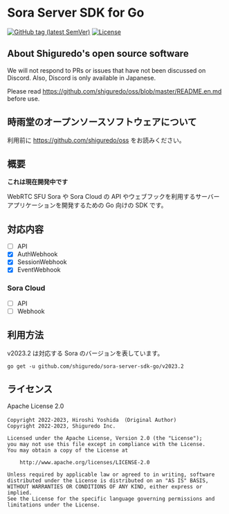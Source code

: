 # Sora Server SDK for Go

[![GitHub tag (latest SemVer)](https://img.shields.io/github/tag/shiguredo/sora-server-sdk-go.svg)](https://github.com/shiguredo/sora-server-sdk-go)
[![License](https://img.shields.io/badge/License-Apache%202.0-blue.svg)](https://opensource.org/licenses/Apache-2.0)

## About Shiguredo's open source software

We will not respond to PRs or issues that have not been discussed on Discord. Also, Discord is only available in Japanese.

Please read https://github.com/shiguredo/oss/blob/master/README.en.md before use.

## 時雨堂のオープンソースソフトウェアについて

利用前に https://github.com/shiguredo/oss をお読みください。

## 概要

**これは現在開発中です**

WebRTC SFU Sora や Sora Cloud の API やウェブフックを利用するサーバーアプリケーションを開発するための Go 向けの SDK です。

## 対応内容

- [ ] API
- [x] AuthWebhook
- [x] SessionWebhook
- [x] EventWebhook

### Sora Cloud

- [ ] API
- [ ] Webhook

## 利用方法

v2023.2 は対応する Sora のバージョンを表しています。

```
go get -u github.com/shiguredo/sora-server-sdk-go/v2023.2
```

## ライセンス

Apache License 2.0

```
Copyright 2022-2023, Hiroshi Yoshida （Original Author)
Copyright 2022-2023, Shiguredo Inc.

Licensed under the Apache License, Version 2.0 (the "License");
you may not use this file except in compliance with the License.
You may obtain a copy of the License at

    http://www.apache.org/licenses/LICENSE-2.0

Unless required by applicable law or agreed to in writing, software
distributed under the License is distributed on an "AS IS" BASIS,
WITHOUT WARRANTIES OR CONDITIONS OF ANY KIND, either express or implied.
See the License for the specific language governing permissions and
limitations under the License.
```
